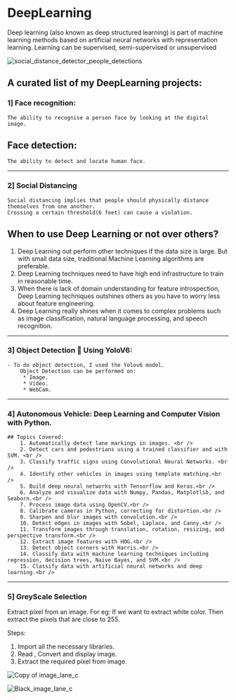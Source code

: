 # DeepLearning
Deep learning (also known as deep structured learning) is part of machine learning methods based on artificial neural networks with representation learning. Learning can be supervised, semi-supervised or unsupervised


![social_distance_detector_people_detections](https://user-images.githubusercontent.com/58945964/115157576-a40b5a00-a04f-11eb-9ecd-8f0be5a1d448.jpg)

## A curated list of my DeepLearning projects: 

### 1] Face recognition:
    The ability to recognise a person face by looking at the digital image.

## Face detection:
    The ability to detect and locate human face.

---

### 2] Social Distancing
    Social distancing implies that people should physically distance themselves from one another. 
    Crossing a certain threshold(6 feet) can cause a violation.

## When to use Deep Learning or not over others?
1. Deep Learning out perform other techniques if the data size is large. But with small data size, traditional Machine Learning algorithms are preferable.
2. Deep Learning techniques need to have high end infrastructure to train in reasonable time.
3. When there is lack of domain understanding for feature introspection, Deep Learning techniques outshines others as you have to worry less about feature engineering.
4. Deep Learning really shines when it comes to complex problems such as image classification, natural language processing, and speech recognition.

---

### 3] Object Detection 🔎 Using YoloV6:
    - To do object detection, I used the Yolov6 model.
        Object Detection can be performed on:
         * Image.
         * Video.
         * WebCam.
---

### 4] Autonomous Vehicle: Deep Learning and Computer Vision with Python.   
    ## Topics Covered: 
        1. Automatically detect lane markings in images. <br />
        2. Detect cars and pedestrians using a trained classifier and with SVM. <br />
        3. Classify traffic signs using Convolutional Neural Networks. <br />
        4. Identify other vehicles in images using template matching.<br />
        5. Build deep neural networks with Tensorflow and Keras.<br />
        6. Analyze and visualize data with Numpy, Pandas, Matplotlib, and Seaborn.<br />
        7. Process image data using OpenCV.<br />
        8. Calibrate cameras in Python, correcting for distortion.<br />
        9. Sharpen and blur images with convolution.<br />
        10. Detect edges in images with Sobel, Laplace, and Canny.<br />
        11. Transform images through translation, rotation, resizing, and perspective transform.<br />
        12. Extract image features with HOG.<br />
        13. Detect object corners with Harris.<br />
        14. Classify data with machine learning techniques including regression, decision trees, Naive Bayes, and SVM.<br />
        15. Classify data with artificial neural networks and deep learning.<br />

---
### 5] GreyScale Selection

Extract pixel from an image. For eg: If we want to extract white color. Then extract the pixels that are close to 255.

Steps:
  1. Import all the necessary libraries.
  2. Read , Convert and display image.
  3. Extract the required pixel from image.

![Copy of image_lane_c](https://github.com/RATHOD-SHUBHAM/DeepLearning/assets/58945964/e2c93692-b2b4-4de2-a127-85e0ec3b9e68)

![Black_image_lane_c](https://github.com/RATHOD-SHUBHAM/DeepLearning/assets/58945964/33bc02d9-0d28-454d-828a-d882ac33c04c)


    
